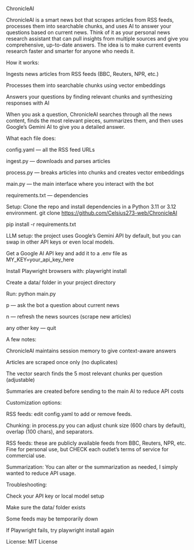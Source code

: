 ChronicleAI 

ChronicleAI is a smart news bot that scrapes articles from RSS feeds, processes them into searchable chunks, and uses AI to answer your questions based on current news. Think of it as your personal news research assistant that can pull insights from multiple sources and give you comprehensive, up-to-date answers. The idea is to make current events research faster and smarter for anyone who needs it.

How it works:

Ingests news articles from RSS feeds (BBC, Reuters, NPR, etc.)

Processes them into searchable chunks using vector embeddings

Answers your questions by finding relevant chunks and synthesizing responses with AI

When you ask a question, ChronicleAI searches through all the news content, finds the most relevant pieces, summarizes them, and then uses Google’s Gemini AI to give you a detailed answer.

What each file does:

config.yaml — all the RSS feed URLs

ingest.py — downloads and parses articles

process.py — breaks articles into chunks and creates vector embeddings

main.py — the main interface where you interact with the bot

requirements.txt — dependencies

Setup:
Clone the repo and install dependencies in a Python 3.11 or 3.12 environment.
git clone https://github.com/Celsius273-web/ChronicleAI

pip install -r requirements.txt

LLM setup: the project uses Google’s Gemini API by default, but you can swap in other API keys or even local models.

Get a Google AI API key and add it to a .env file as MY_KEY=your_api_key_here

Install Playwright browsers with: playwright install

Create a data/ folder in your project directory

Run:
python main.py

p — ask the bot a question about current news

n — refresh the news sources (scrape new articles)

any other key — quit

A few notes:

ChronicleAI maintains session memory to give context-aware answers

Articles are scraped once only (no duplicates)

The vector search finds the 5 most relevant chunks per question (adjustable)

Summaries are created before sending to the main AI to reduce API costs


Customization options:

RSS feeds: edit config.yaml to add or remove feeds.

Chunking: in process.py you can adjust chunk size (600 chars by default), overlap (100 chars), and separators.

RSS feeds: these are publicly available feeds from BBC, Reuters, NPR, etc. Fine for personal use, but CHECK each outlet’s terms of service for commercial use.

Summarization: You can alter or the summarization as needed, I simply wanted to reduce API usage.


Troubleshooting:

Check your API key or local model setup

Make sure the data/ folder exists

Some feeds may be temporarily down

If Playwright fails, try playwright install again


License: MIT License
